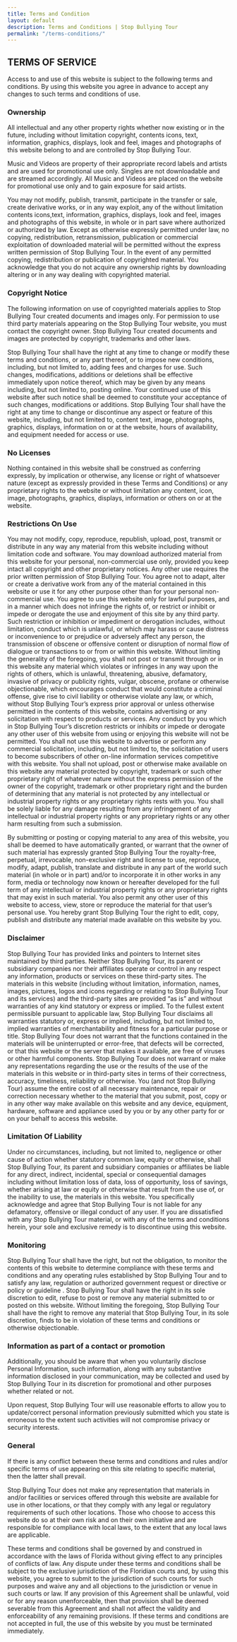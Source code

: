 ```yaml
---
title: Terms and Condition
layout: default
description: Terms and Conditions | Stop Bullying Tour
permalink: "/terms-conditions/"
---
```


<section>
	<div class="container">
		<div class="row">
			<div class="col-lg-12 col-md-12 col-sm-12 col-xs-12">
			<h1>TERMS OF SERVICE</h1>
<p>Access to and use of this website is subject to the following terms and conditions. By using this website you agree in advance to accept any changes to such terms and conditions of use.</p><h3>Ownership</h3><p>All intellectual and any other property rights whether now existing or in the future, including without limitation copyright, contents icons, text, information, graphics, displays, look and feel, images and photographs of this website belong to and are controlled by Stop Bullying Tour.</p><p>Music and Videos are property of their appropriate record labels and artists and are used for promotional use only. Singles are not downloadable and are streamed accordingly. All Music and Videos are placed on the website for promotional use only and to gain exposure for said artists.</p><p>You may not modify, publish, transmit, participate in the transfer or sale, create derivative works, or in any way exploit, any of the without limitation contents icons,text, information, graphics, displays, look and feel, images and photographs of this website, in whole or in part save where authorized or authorized by law. Except as otherwise expressly permitted under law, no copying, redistribution, retransmission, publication or commercial exploitation of downloaded material will be permitted without the express written permission of Stop Bullying Tour. In the event of any permitted copying, redistribution or publication of copyrighted material. You acknowledge that you do not acquire any ownership rights by downloading altering or in any way dealing with copyrighted material.</p><h3>Copyright Notice</h3><p>The following information on use of copyrighted materials applies to Stop Bullying Tour created documents and images only. For permission to use third party materials appearing on the Stop Bullying Tour website, you must contact the copyright owner. Stop Bullying Tour created documents and images are protected by copyright, trademarks and other laws.</p><p>Stop Bullying Tour shall have the right at any time to change or modify these terms and conditions, or any part thereof, or to impose new conditions, including, but not limited to, adding fees and charges for use. Such changes, modifications, additions or deletions shall be effective immediately upon notice thereof, which may be given by any means including, but not limited to, posting online. Your continued use of this website after such notice shall be deemed to constitute your acceptance of such changes, modifications or additions. Stop Bullying Tour shall have the right at any time to change or discontinue any aspect or feature of this website, including, but not limited to, content text, image, photographs, graphics, displays, information on or at the website, hours of availability, and equipment needed for access or use.</p><h3>No Licenses</h3><p>Nothing contained in this website shall be construed as conferring expressly, by implication or otherwise, any license or right of whatsoever nature (except as expressly provided in these Terms and Conditions) or any proprietary rights to the website or without limitation any content, icon, image, photographs, graphics, displays, information or others on or at the website.</p><h3>Restrictions On Use</h3><p>You may not modify, copy, reproduce, republish, upload, post, transmit or distribute in any way any material from this website including without limitation code and software. You may download authorized material from this website for your personal, non-commercial use only, provided you keep intact all copyright and other proprietary notices. Any other use requires the prior written permission of Stop Bullying Tour. You agree not to adapt, alter or create a derivative work from any of the material contained in this website or use it for any other purpose other than for your personal non-commercial use. You agree to use this website only for lawful purposes, and in a manner which does not infringe the rights of, or restrict or inhibit or impede or derogate the use and enjoyment of this site by any third party. Such restriction or inhibition or impediment or derogation includes, without limitation, conduct which is unlawful, or which may harass or cause distress or inconvenience to or prejudice or adversely affect any person, the transmission of obscene or offensive content or disruption of normal flow of dialogue or transactions to or from or within this website. Without limiting the generality of the foregoing, you shall not post or transmit through or in this website any material which violates or infringes in any way upon the rights of others, which is unlawful, threatening, abusive, defamatory, invasive of privacy or publicity rights, vulgar, obscene, profane or otherwise objectionable, which encourages conduct that would constitute a criminal offense, give rise to civil liability or otherwise violate any law, or which, without Stop Bullying Tour&#8217;s express prior approval or unless otherwise permitted in the contents of this website, contains advertising or any solicitation with respect to products or services. Any conduct by you which in Stop Bullying Tour&#8217;s discretion restricts or inhibits or impede or derogate any other user of this website from using or enjoying this website will not be permitted. You shall not use this website to advertise or perform any commercial solicitation, including, but not limited to, the solicitation of users to become subscribers of other on-line information services competitive with this website. You shall not upload, post or otherwise make available on this website any material protected by copyright, trademark or such other proprietary right of whatever nature without the express permission of the owner of the copyright, trademark or other proprietary right and the burden of determining that any material is not protected by any intellectual or industrial property rights or any proprietary rights rests with you. You shall be solely liable for any damage resulting from any infringement of any intellectual or industrial property rights or any proprietary rights or any other harm resulting from such a submission.</p><p>By submitting or posting or copying material to any area of this website, you shall be deemed to have automatically granted, or warrant that the owner of such material has expressly granted Stop Bullying Tour the royalty-free, perpetual, irrevocable, non-exclusive right and license to use, reproduce, modify, adapt, publish, translate and distribute in any part of the world such material (in whole or in part) and/or to incorporate it in other works in any form, media or technology now known or hereafter developed for the full term of any intellectual or industrial property rights or any proprietary rights that may exist in such material. You also permit any other user of this website to access, view, store or reproduce the material for that user&#8217;s personal use. You hereby grant Stop Bullying Tour the right to edit, copy, publish and distribute any material made available on this website by you.</p><h3>Disclaimer</h3><p>Stop Bullying Tour has provided links and pointers to Internet sites maintained by third parties. Neither Stop Bullying Tour, its parent or subsidiary companies nor their affiliates operate or control in any respect any information, products or services on these third-party sites. The materials in this website (including without limitation, information, names, images, pictures, logos and icons regarding or relating to Stop Bullying Tour and its services) and the third-party sites are provided &#8220;as is&#8221; and without warranties of any kind statutory or express or implied. To the fullest extent permissible pursuant to applicable law, Stop Bullying Tour disclaims all warranties statutory or, express or implied, including, but not limited to, implied warranties of merchantability and fitness for a particular purpose or title. Stop Bullying Tour does not warrant that the functions contained in the materials will be uninterrupted or error-free, that defects will be corrected, or that this website or the server that makes it available, are free of viruses or other harmful components. Stop Bullying Tour does not warrant or make any representations regarding the use or the results of the use of the materials in this website or in third-party sites in terms of their correctness, accuracy, timeliness, reliability or otherwise. You (and not Stop Bullying Tour) assume the entire cost of all necessary maintenance, repair or correction necessary whether to the material that you submit, post, copy or in any other way make available on this website and any device, equipment, hardware, software and appliance used by you or by any other party for or on your behalf to access this website.</p><h3>Limitation Of Liability</h3><p>Under no circumstances, including, but not limited to, negligence or other cause of action whether statutory common law, equity or otherwise, shall Stop Bullying Tour, its parent and subsidiary companies or affiliates be liable for any direct, indirect, incidental, special or consequential damages including without limitation loss of data, loss of opportunity, loss of savings, whether arising at law or equity or otherwise that result from the use of, or the inability to use, the materials in this website. You specifically acknowledge and agree that Stop Bullying Tour is not liable for any defamatory, offensive or illegal conduct of any user. If you are dissatisfied with any Stop Bullying Tour material, or with any of the terms and conditions herein, your sole and exclusive remedy is to discontinue using this website.</p><h3>Monitoring</h3><p>Stop Bullying Tour shall have the right, but not the obligation, to monitor the contents of this website to determine compliance with these terms and conditions and any operating rules established by Stop Bullying Tour and to satisfy any law, regulation or authorized government request or directive or policy or guideline . Stop Bullying Tour shall have the right in its sole discretion to edit, refuse to post or remove any material submitted to or posted on this website. Without limiting the foregoing, Stop Bullying Tour shall have the right to remove any material that Stop Bullying Tour, in its sole discretion, finds to be in violation of these terms and conditions or otherwise objectionable.</p><h3>Information as part of a contact or promotion</h3><p>Additionally, you should be aware that when you voluntarily disclose Personal Information, such information, along with any substantive information disclosed in your communication, may be collected and used by Stop Bullying Tour in its discretion for promotional and other purposes whether related or not.</p><p>Upon request, Stop Bullying Tour will use reasonable efforts to allow you to update/correct personal information previously submitted which you state is erroneous to the extent such activities will not compromise privacy or security interests.</p><h3>General</h3><p>If there is any conflict between these terms and conditions and rules and/or specific terms of use appearing on this site relating to specific material, then the latter shall prevail.</p><p>Stop Bullying Tour does not make any representation that materials in and/or facilities or services offered through this website are available for use in other locations, or that they comply with any legal or regulatory requirements of such other locations. Those who choose to access this website do so at their own risk and on their own initiative and are responsible for compliance with local laws, to the extent that any local laws are applicable.</p><p>These terms and conditions shall be governed by and construed in accordance with the laws of Florida without giving effect to any principles of conflicts of law. Any dispute under these terms and conditions shall be subject to the exclusive jurisdiction of the Floridian courts and, by using this website, you agree to submit to the jurisdiction of such courts for such purposes and waive any and all objections to the jurisdiction or venue in such courts or law. If any provision of this Agreement shall be unlawful, void or for any reason unenforceable, then that provision shall be deemed severable from this Agreement and shall not affect the validity and enforceability of any remaining provisions. If these terms and conditions are not accepted in full, the use of this website by you must be terminated immediately.</p>
</div>
</div>
</div>
</section>